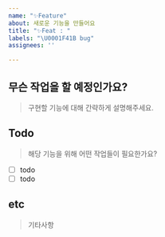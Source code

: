 ```yaml
---
name: "✨Feature"
about: 새로운 기능을 만들어요
title: "✨Feat : "
labels: "\U0001F41B bug"
assignees: ''

---
```


## 무슨 작업을 할 예정인가요?
> 구현할 기능에 대해 간략하게 설명해주세요.

## Todo
> 해당 기능을 위해 어떤 작업들이 필요한가요?

- [ ] todo
- [ ] todo

## etc
> 기타사항
